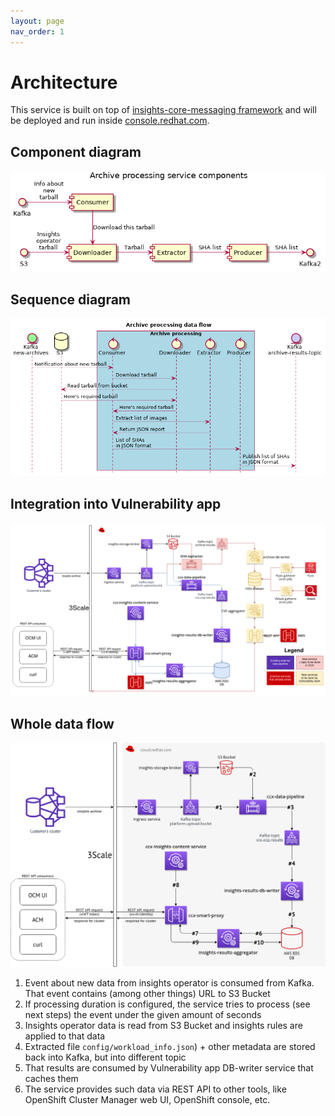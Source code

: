 ```yaml
---
layout: page
nav_order: 1
---
```

# Architecture

This service is built on top of [insights-core-messaging
framework](https://github.com/RedHatInsights/insights-core-messaging) and will
be deployed and run inside [console.redhat.com](https://console.redhat.com).

## Component diagram

![component](./component-diagram-extractor.png)

## Sequence diagram

![sequence](./sequence-diagram-extractor.png)

## Integration into Vulnerability app

![diagram](./vulnerability-app-architecture.png)

## Whole data flow

![data_flow](./customer_facing_services_architecture.png)

1. Event about new data from insights operator is consumed from Kafka. That event contains (among other things) URL to S3 Bucket
2. If processing duration is configured, the service tries to process (see next steps) the event under the given amount of seconds
3. Insights operator data is read from S3 Bucket and insights rules are applied to that data
4. Extracted file `config/workload_info.json`) + other metadata are stored back into Kafka, but into different topic
5. That results are consumed by Vulnerability app DB-writer service that caches them
6. The service provides such data via REST API to other tools, like OpenShift Cluster Manager web UI, OpenShift console, etc.

